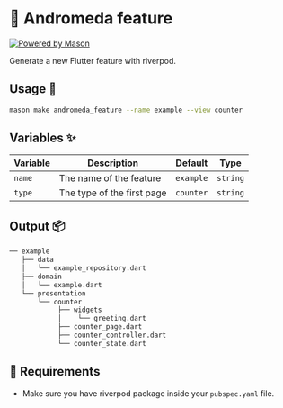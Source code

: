 # 🧱 Andromeda feature

[![Powered by Mason](https://img.shields.io/endpoint?url=https%3A%2F%2Ftinyurl.com%2Fmason-badge)](https://github.com/felangel/mason)

Generate a new Flutter feature with riverpod.

## Usage 🚀

```sh
mason make andromeda_feature --name example --view counter
```

## Variables ✨

| Variable | Description                 | Default         | Type     |
| -------- | --------------------------- | ----------------| -------- |
| `name`   | The name of the feature     | `example`       | `string` |
| `type`   | The type of the first page  | `counter`       | `string` |

## Output 📦

```sh
── example
   ├── data
   │   └── example_repository.dart
   ├── domain
   │   └── example.dart
   └── presentation
       └── counter
            ├── widgets
            │    └── greeting.dart
            ├── counter_page.dart
            ├── counter_controller.dart
            └── counter_state.dart
```

## 🚧 Requirements

* Make sure you have riverpod package inside your `pubspec.yaml` file.
